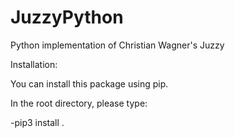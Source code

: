 # JuzzyPython
Python implementation of Christian Wagner's Juzzy

Installation:

You can install this package using pip. 

In the root directory, please type:

-pip3 install .


